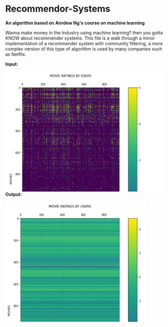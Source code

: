 # Recommendor-Systems
**An algorithm based on Anrdew Ng's course on machine learning**

Wanna make money in the Industry using machine learning? then you gotta KNOW about recommender systems.
This file is a walk through a minor implementation of a recommender system with community filtering,
a more complex version of this type of algorithm is used by many companies such as Netflix. 


**Input:**

<a href="url"><img src="https://github.com/Ale9806/Recommendor-Systems/blob/master/recomendor.PNG" align="left" height="380" width="500"  > </a>


<br />&nbsp;<br />
<br />&nbsp;<br />
<br />&nbsp;<br />
<br />&nbsp;<br />
<br />&nbsp;<br />
<br />&nbsp;<br />
<br />&nbsp;<br />
<br />&nbsp;<br />


**Output:**

<a href="url"><img src="https://github.com/Ale9806/Recommendor-Systems/blob/master/recomendor2.PNG" align="left" height="380" width="441" ></a>
